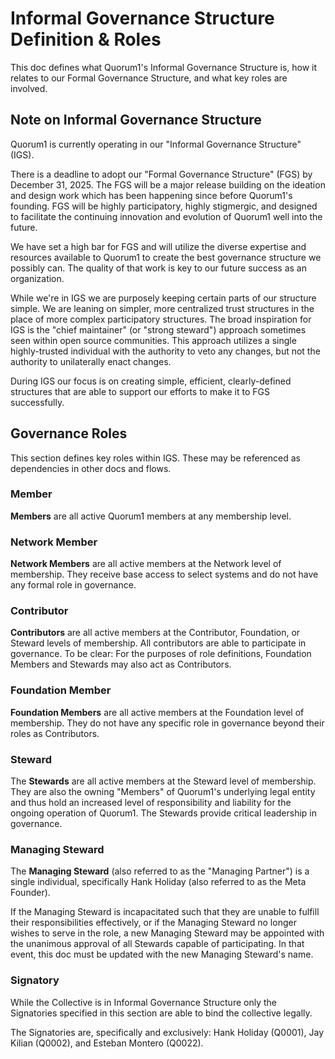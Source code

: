 # Informal Governance Structure Definition & Roles

This doc defines what Quorum1's Informal Governance Structure is, how it relates to our Formal Governance Structure, and what key roles are involved.

## Note on Informal Governance Structure

Quorum1 is currently operating in our "Informal Governance Structure" (IGS). 

There is a deadline to adopt our "Formal Governance Structure" (FGS) by December 31, 2025. The FGS will be a major release building on the ideation and design work which has been happening since before Quorum1's founding. FGS will be highly participatory, highly stigmergic, and designed to facilitate the continuing innovation and evolution of Quorum1 well into the future.

We have set a high bar for FGS and will utilize the diverse expertise and resources available to Quorum1 to create the best governance structure we possibly can. The quality of that work is key to our future success as an organization.

While we're in IGS we are purposely keeping certain parts of our structure simple. We are leaning on simpler, more centralized trust structures in the place of more complex participatory structures. The broad inspiration for IGS is the "chief maintainer" (or "strong steward") approach sometimes seen within open source communities. This approach utilizes a single highly-trusted individual with the authority to veto any changes, but not the authority to unilaterally enact changes.

During IGS our focus is on creating simple, efficient, clearly-defined structures that are able to support our efforts to make it to FGS successfully.

## Governance Roles

This section defines key roles within IGS. These may be referenced as dependencies in other docs and flows.

### Member

**Members** are all active Quorum1 members at any membership level. 

### Network Member

**Network Members** are all active members at the Network level of membership. They receive base access to select systems and do not have any formal role in governance. 

### Contributor

**Contributors** are all active members at the Contributor, Foundation, or Steward levels of membership. All contributors are able to participate in governance. To be clear: For the purposes of role definitions, Foundation Members and Stewards may also act as Contributors.

### Foundation Member

**Foundation Members** are all active members at the Foundation level of membership. They do not have any specific role in governance beyond their roles as Contributors.

### Steward

The **Stewards** are all active members at the Steward level of membership. They are also the owning "Members" of Quorum1's underlying legal entity and thus hold an increased level of responsibility and liability for the ongoing operation of Quorum1. The Stewards provide critical leadership in governance.

### Managing Steward

The **Managing Steward** (also referred to as the "Managing Partner") is a single individual, specifically Hank Holiday (also referred to as the Meta Founder).

If the Managing Steward is incapacitated such that they are unable to fulfill their responsibilities effectively, or if the Managing Steward no longer wishes to serve in the role, a new Managing Steward may be appointed with the unanimous approval of all Stewards capable of participating. In that event, this doc must be updated with the new Managing Steward's name.

### Signatory

While the Collective is in Informal Governance Structure only the Signatories specified in this section are able to bind the collective legally.

The Signatories are, specifically and exclusively: Hank Holiday (Q0001), Jay Kilian (Q0002), and Esteban Montero (Q0022).
